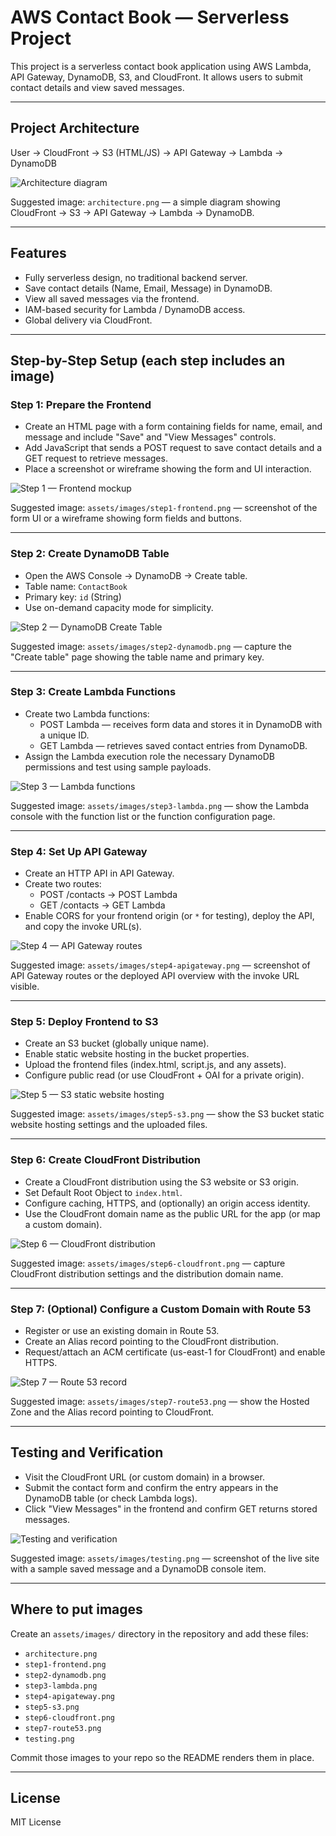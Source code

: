 # AWS Contact Book — Serverless Project

This project is a serverless contact book application using AWS Lambda, API Gateway, DynamoDB, S3, and CloudFront. It allows users to submit contact details and view saved messages.

---

## Project Architecture

User → CloudFront → S3 (HTML/JS) → API Gateway → Lambda → DynamoDB

![Architecture diagram](architecture.jpg)

Suggested image: `architecture.png` — a simple diagram showing CloudFront → S3 → API Gateway → Lambda → DynamoDB.

---

## Features

- Fully serverless design, no traditional backend server.
- Save contact details (Name, Email, Message) in DynamoDB.
- View all saved messages via the frontend.
- IAM-based security for Lambda / DynamoDB access.
- Global delivery via CloudFront.

---

## Step-by-Step Setup (each step includes an image)

### Step 1: Prepare the Frontend
- Create an HTML page with a form containing fields for name, email, and message and include "Save" and "View Messages" controls.
- Add JavaScript that sends a POST request to save contact details and a GET request to retrieve messages.
- Place a screenshot or wireframe showing the form and UI interaction.

![Step 1 — Frontend mockup](assets/images/step1-frontend.png)

Suggested image: `assets/images/step1-frontend.png` — screenshot of the form UI or a wireframe showing form fields and buttons.

---

### Step 2: Create DynamoDB Table
- Open the AWS Console → DynamoDB → Create table.
- Table name: `ContactBook`
- Primary key: `id` (String)
- Use on-demand capacity mode for simplicity.

![Step 2 — DynamoDB Create Table](assets/images/step2-dynamodb.png)

Suggested image: `assets/images/step2-dynamodb.png` — capture the "Create table" page showing the table name and primary key.

---

### Step 3: Create Lambda Functions
- Create two Lambda functions:
  - POST Lambda — receives form data and stores it in DynamoDB with a unique ID.
  - GET Lambda — retrieves saved contact entries from DynamoDB.
- Assign the Lambda execution role the necessary DynamoDB permissions and test using sample payloads.

![Step 3 — Lambda functions](assets/images/step3-lambda.png)

Suggested image: `assets/images/step3-lambda.png` — show the Lambda console with the function list or the function configuration page.

---

### Step 4: Set Up API Gateway
- Create an HTTP API in API Gateway.
- Create two routes:
  - POST /contacts → POST Lambda
  - GET /contacts → GET Lambda
- Enable CORS for your frontend origin (or `*` for testing), deploy the API, and copy the invoke URL(s).

![Step 4 — API Gateway routes](assets/images/step4-apigateway.png)

Suggested image: `assets/images/step4-apigateway.png` — screenshot of API Gateway routes or the deployed API overview with the invoke URL visible.

---

### Step 5: Deploy Frontend to S3
- Create an S3 bucket (globally unique name).
- Enable static website hosting in the bucket properties.
- Upload the frontend files (index.html, script.js, and any assets).
- Configure public read (or use CloudFront + OAI for a private origin).

![Step 5 — S3 static website hosting](assets/images/step5-s3.png)

Suggested image: `assets/images/step5-s3.png` — show the S3 bucket static website hosting settings and the uploaded files.

---

### Step 6: Create CloudFront Distribution
- Create a CloudFront distribution using the S3 website or S3 origin.
- Set Default Root Object to `index.html`.
- Configure caching, HTTPS, and (optionally) an origin access identity.
- Use the CloudFront domain name as the public URL for the app (or map a custom domain).

![Step 6 — CloudFront distribution](assets/images/step6-cloudfront.png)

Suggested image: `assets/images/step6-cloudfront.png` — capture CloudFront distribution settings and the distribution domain name.

---

### Step 7: (Optional) Configure a Custom Domain with Route 53
- Register or use an existing domain in Route 53.
- Create an Alias record pointing to the CloudFront distribution.
- Request/attach an ACM certificate (us-east-1 for CloudFront) and enable HTTPS.

![Step 7 — Route 53 record](assets/images/step7-route53.png)

Suggested image: `assets/images/step7-route53.png` — show the Hosted Zone and the Alias record pointing to CloudFront.

---

## Testing and Verification
- Visit the CloudFront URL (or custom domain) in a browser.
- Submit the contact form and confirm the entry appears in the DynamoDB table (or check Lambda logs).
- Click "View Messages" in the frontend and confirm GET returns stored messages.

![Testing and verification](assets/images/testing.png)

Suggested image: `assets/images/testing.png` — screenshot of the live site with a sample saved message and a DynamoDB console item.

---

## Where to put images
Create an `assets/images/` directory in the repository and add these files:
- `architecture.png`
- `step1-frontend.png`
- `step2-dynamodb.png`
- `step3-lambda.png`
- `step4-apigateway.png`
- `step5-s3.png`
- `step6-cloudfront.png`
- `step7-route53.png`
- `testing.png`

Commit those images to your repo so the README renders them in place.

---

## License
MIT License
